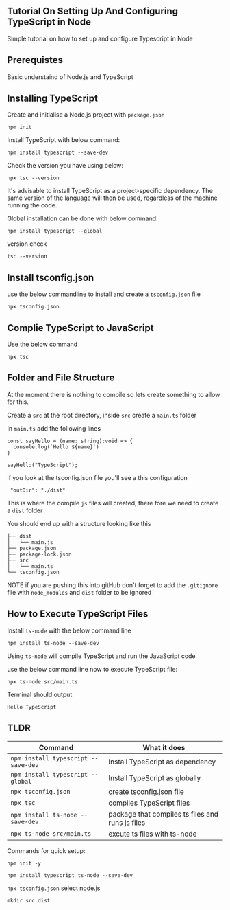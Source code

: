 ## Tutorial On Setting Up And Configuring TypeScript in Node

Simple tutorial on how to set up and configure Typescript in Node 

## Prerequistes

Basic understaind of Node.js and TypeScript

## Installing TypeScript

Create and initialise a Node.js project with `package.json`

`npm init`

Install TypeScript with below command:

`npm install typescript --save-dev`

Check the version you have using below:

`npx tsc --version`

It's advisable to install TypeScript as a project-specific dependency. The same version of the language will then be used, regardless of the machine running the code.

Global installation can be done with below command: 

`npm install typescript --global`

version check

`tsc --version`

## Install tsconfig.json

use the below commandline to install and create a `tsconfig.json` file

`npx tsconfig.json`

## Complie TypeScript to JavaScript

Use the below command 

`npx tsc`

## Folder and File Structure

At the moment there is nothing to compile so lets create something to allow for this.

Create a `src` at the root directory, inside `src` create a `main.ts` folder

In `main.ts` add the following lines

```
const sayHello = (name: string):void => {
  console.log(`Hello ${name}`)
}
 
sayHello("TypeScript");
```

if you look at the tsconfig.json file you'll see a this configuration

` "outDir": "./dist"`

This is where the compile `js` files will created, there fore we need to create a `dist` folder

You should end up with a structure looking like this

```
├── dist
│   └── main.js
├── package.json
├── package-lock.json
├── src
│   └── main.ts
└── tsconfig.json
```

NOTE if you are pushing this into gitHub don't forget to add the `.gitignore` file with `node_modules` and `dist` folder to be ignored

## How to Execute TypeScript Files

Install `ts-node` with the below command line

`npm install ts-node --save-dev`

Using `ts-node` will compile TypeScript and run the JavaScript code

use the below command line now to execute TypeScript file:

`npx ts-node src/main.ts`

Terminal should output 

`Hello TypeScript`

## TLDR

| Command                              | What it does   
| ------------------------------------ |-------------------------------------------------|
| `npm install typescript --save-dev`  | Install TypeScript as dependency                | 
| `npm install typescript --global`    | Install TypeScript as globally                  | 
| `npx tsconfig.json`                  | create tsconfig.json file                       | 
| `npx tsc`                            | compiles TypeScript files                       | 
| `npm install ts-node --save-dev`     | package that compiles ts files and runs js files|  
| `npx ts-node src/main.ts`            | excute ts files with ts-node                    |  


Commands for quick setup:

`npm init -y`

`npm install typescript ts-node --save-dev`

`npx tsconfig.json` select node.js

`mkdir src dist`